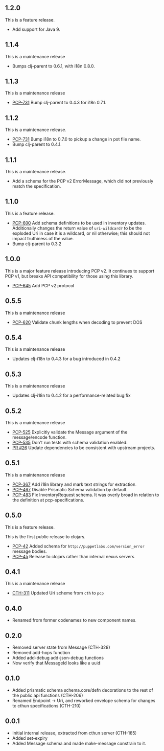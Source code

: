 ## 1.2.0

This is a feature release.

* Add support for Java 9.

## 1.1.4

This is a maintenance release

* Bumps clj-parent to 0.6.1, with i18n 0.8.0.

## 1.1.3

This is a maintenance release

* [PCP-731](https://tickets.puppetlabs.com/browse/PCP-731) Bump clj-parent to
  0.4.3 for i18n 0.7.1.

## 1.1.2

This is a maintenance release.

* [PCP-731](https://tickets.puppetlabs.com/browse/PCP-731) Bump i18n to 0.7.0
  to pickup a change in pot file name.
* Bump clj-parent to 0.4.1.

## 1.1.1

This is a maintenance release.

* Add a schema for the PCP v2 ErrorMessage, which did not previously match the
  specification.

## 1.1.0

This is a feature release.

* [PCP-600](https://tickets.puppetlabs.com/browse/PCP-600) Add schema
  definitions to be used in inventory updates. Additionally changes the
  return value of `uri-wildcard?` to be the exploded Uri in case it is a
  wildcard, or nil otherwise; this should not impact truthiness of the value.
* Bump clj-parent to 0.3.2

## 1.0.0

This is a major feature release introducing PCP v2. It continues to support PCP
v1, but breaks API compatibility for those using this library.

* [PCP-645](https://tickets.puppetlabs.com/browse/PCP-645) Add PCP v2 protocol

## 0.5.5

This is a maintenance release

* [PCP-620](https://tickets.puppetlabs.com/browse/PCP-620) Validate chunk
  lengths when decoding to prevent DOS

## 0.5.4

This is a maintenance release

* Updates clj-i18n to 0.4.3 for a bug introduced in 0.4.2

## 0.5.3

This is a maintenance release

* Updates clj-i18n to 0.4.2 for a performance-related bug fix

## 0.5.2

This is a maintenance release

* [PCP-525](https://tickets.puppetlabs.com/browse/PCP-525) Explicitly
  validate the Message argument of the message/encode function.
* [PCP-535](https://tickets.puppetlabs.com/browse/PCP-535) Don't run tests
  with schema validation enabled.
* [PR #26](https://github.com/puppetlabs/clj-pcp-common/pull/26) Update
  dependencies to be consistent with upstream projects.

## 0.5.1

This is a maintenance release

* [PCP-367](https://tickets.puppetlabs.com/browse/PCP-367) Add i18n library
  and mark text strings for extraction.
* [PCP-467](https://tickets.puppetlabs.com/browse/PCP-467) Disable Prismatic
  Schema validation by default.
* [PCP-483](https://tickets.puppetlabs.com/browse/PCP-483) Fix InventoryRequest
  schema. It was overly broad in relation to the definition at
  pcp-specifications.

## 0.5.0

This is a feature release.

This is the first public release to clojars.

* [PCP-42](https://tickets.puppetlabs.com/browse/PCP-42) Added schema for
  `http://puppetlabs.com/version_error` message bodies.
* [PCP-45](https://tickets.puppetlabs.com/browse/PCP-45) Release to clojars
  rather than internal nexus servers.

## 0.4.1

This is a maintenance release

* [CTH-311](https://tickets.puppetlabs.com/browse/CTH-311) Updated
  Uri scheme from `cth` to `pcp`

## 0.4.0

* Renamed from former codenames to new component names.

## 0.2.0

* Removed server state from Message (CTH-328)
* Removed add-hops function
* Added add-debug add-json-debug functions
* Now verify that MessageId looks like a uuid

## 0.1.0

* Added prismatic schema schema.core/defn decorations to the rest of
  the public api functions (CTH-206)
* Renamed Endpoint -> Uri, and reworked envelope schema for changes to
  cthun specifications (CTH-210)

## 0.0.1

* Initial internal release, extracted from cthun server (CTH-185)
* Added set-expiry
* Added Message schema and made make-message constrain to it.
